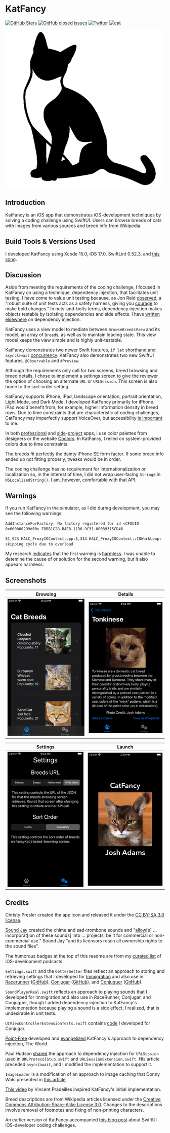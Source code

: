 KatFancy
===========

[![GitHub Stars](https://img.shields.io/github/stars/badges/shields.svg?style=social&label=Star)]()
[![GitHub closed issues](https://img.shields.io/github/issues-closed/badges/shields.svg)]()
[![Twitter](https://img.shields.io/badge/twitter-@vermont42-blue.svg?style=flat)](http://twitter.com/vermont42)
[![cat](https://img.shields.io/badge/cat-friendly-blue.svg)](https://twitter.com/vermont42/status/784504585243078656)

<a href="url"><img src="KatFancy/Assets/Assets.xcassets/AppIcon.appiconset/icon.png" height="500"></a>
<br />

## Introduction

KatFancy is an iOS app that demonstrates iOS-development techniques by solving a coding challenge using SwiftUI. Users can browse breeds of cats with images from various sources and breed info from Wikipedia.

## Build Tools & Versions Used

I developed KatFancy using Xcode 15.0, iOS 17.0, SwiftLint 0.52.3, and [this song](https://youtu.be/gHFb1WFG5PU?t=3630).

## Discussion

Aside from meeting the requirements of the coding challenge, I focused in KatFancy on using a technique, dependency injection, that facilitates unit testing. I have come to value unit testing because, as Jon Reid [observed](https://qualitycoding.org), a "robust suite of unit tests acts as a safety harness, giving you [courage](https://www.theverge.com/2016/9/7/12838024/apple-iphone-7-plus-headphone-jack-removal-courage) to make bold changes." In nuts-and-bolts terms, dependency injection makes objects testable by isolating dependencies and side effects. I have [written](https://racecondition.software/blog/dependency-injection/) [elsewhere](https://racecondition.software/blog/unit-testing/) on dependency injection.

KatFancy uses a view model to mediate between `BrowseBreedsView` and its model, an array of `Breed`s, as well as to maintain loading state. This view model keeps the view simple and is highly unit-testable.

KatFancy demonstrates two newer Swift features, `if let` [shorthand](https://github.com/apple/swift-evolution/blob/main/proposals/0345-if-let-shorthand.md) and `async`/`await` [concurrency](https://github.com/apple/swift-evolution/blob/main/proposals/0296-async-await.md). KatFancy also demonstrates two new SwiftUI features, `@Observable` and `#Preview`.

Although the requirements only call for two screens, breed browsing and breed details, I chose to implement a settings screen to give the reviewer the option of choosing an alternate `URL` or `URLSession`. This screen is also home to the sort-order setting.

KatFancy supports iPhone, iPad, landscape orientation, portrait orientation, Light Mode, and Dark Mode. I developed KatFancy primarily for iPhone. iPad would benefit from, for example, higher information density in breed rows. Due to time constraints that are characteristic of coding challenges, CatFancy may imperfectly support VoiceOver, but accessibility [is important](https://github.com/vermont42/Conjuguer/commit/7d93d1459a085bb498cf9a7e4f3680f2d7e08839) to me.

In both [profes](https://apps.apple.com/us/app/capital-one-mobile/id407558537)[sional](https://itunes.apple.com/us/app/sfo-taxiq/id1096206222) and [side](https://github.com/vermont42/RaceRunner/blob/master/RaceRunner/UiConstants.swift)-[project](https://github.com/vermont42/Conjugar/blob/master/Conjugar/Colors.swift) apps, I use color palettes from designers or the website [Coolors](https://coolors.co). In KatFancy, I relied on system-provided colors due to time constraints.

The breeds fit perfectly the dainty iPhone SE form factor. If some breed info ended up not fitting properly, tweaks would be in order.

The coding challenge has no requirement for internationalization or localization so, in the interest of time, I did not wrap user-facing `String`s in `NSLocalizedString()`. I am, however, comfortable with that API.

## Warnings

If you run KatFancy in the simulator, as I did during development, you may see the following warnings:

`AddInstanceForFactory: No factory registered for id <CFUUID 0x600000299d60> F8BB1C28-BAE8-11D6-9C31-00039315CD46`

`81,923 HALC_ProxyIOContext.cpp:1,314 HALC_ProxyIOContext::IOWorkLoop: skipping cycle due to overload`

My research [indicates](https://forum.juce.com/t/addinstanceforfactory-no-factory-registered-for-id/55166/2) that the first warning is [harmless](https://en.wikipedia.org/wiki/Mostly_Harmless). I was unable to detemine the cause of or solution for the second warning, but it also appears harmless.

## Screenshots

| Browsing | Details |
| -------- | ------- |
| ![](img/browse.png) | ![](img/details.png) |

| Settings | Launch |
| -------- | ------- |
| ![](img/settings.png) | ![](img/launch.png) |

## Credits

Christy Presler created the app icon and released it under the [CC BY-SA 3.0 license](https://creativecommons.org/licenses/by-sa/3.0/).

[Sound Jay](https://www.soundjay.com) created the chime and sad-trombone sounds and "[allow](https://www.soundjay.com/tos.html)[s] ... incorporat[ion of these sounds] into ... projects, be it for commercial or non-commercial use." Sound Jay "and its licensors retain all ownership rights to the sound files".

The humorous badges at the top of this readme are from my [curated list](https://github.com/vermont42/Podcasts) of iOS-development podcasts.

`Settings.swift` and the `GetterSetter` files reflect an approach to storing and retrieving settings that I developed for [Immigration](https://itunes.apple.com/us/app/immigration/id777319358) and also use in [Racerunner](https://itunes.apple.com/us/app/racerunner-run-tracking-app/id1065017082) ([GitHub](https://github.com/vermont42/RaceRunner)), [Conjugar](https://itunes.apple.com/us/app/conjugar/id1236500467) ([GitHub](https://github.com/vermont42/Conjugar/)), and [Conjuguer](https://apps.apple.com/us/app/conjuguer/id1588624373) ([GitHub](https://github.com/vermont42/Conjuguer)).

`SoundPlayerReal.swift` reflects an approach to playing sounds that I developed for Immigration and also use in RaceRunner, Conjugar, and Conjuguer, though I added dependency injection to KatFancy's implementation because playing a sound is a side effect, I realized, that is undesirable in unit tests.

`UIViewControllerExtensionTests.swift` contains [code](https://github.com/vermont42/Conjugar/blob/master/ConjugarTests/Utils/UIViewControllerExtensionsTests.swift) I developed for Conjugar.

[Point-Free](https://www.pointfree.co/) developed and [evangelized](https://www.pointfree.co/blog/posts/21-how-to-control-the-world) KatFancy's approach to dependency injection, The World.

Paul Hudson [shared](https://www.hackingwithswift.com/articles/153/how-to-test-ios-networking-code-the-easy-way) the approach to dependency injection for `URLSession` used in `URLProtocolStub.swift` and `URLSessionExtension.swift`. His article preceded `async`/`await`, and I modified the implementation to support it.

`ImageLoader` is a modification of an approach to image caching that Donny Wals presented in [this article](https://www.donnywals.com/using-swifts-async-await-to-build-an-image-loader/).

[This video](https://www.youtube.com/watch?v=n1PeOa3qXy8) by Vincent Pradeilles inspired KatFancy's initial implementation.

Breed descriptions are from Wikipedia articles licensed under the [Creative Commons Attribution-Share-Alike License 3.0](https://creativecommons.org/licenses/by-sa/3.0/). Changes to the descriptions involve removal of footnotes and fixing of non-printing characters.

An earlier version of KatFancy accompanied [this blog post](https://racecondition.software/blog/swiftui-homeworks/) about SwiftUI iOS-developer coding challenges.
